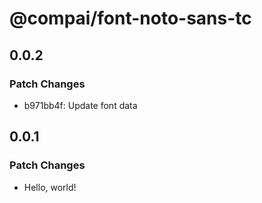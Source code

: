 # @compai/font-noto-sans-tc

## 0.0.2

### Patch Changes

- b971bb4f: Update font data

## 0.0.1

### Patch Changes

- Hello, world!
